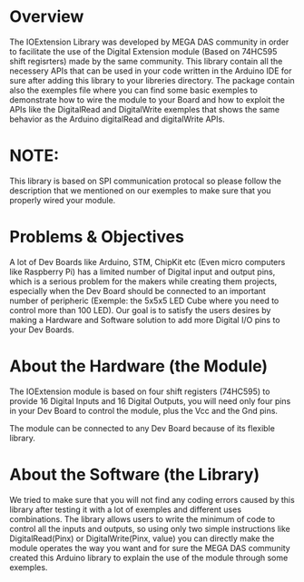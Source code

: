 # Overview

The IOExtension Library was developed by MEGA DAS community in order to facilitate the use of the Digital Extension module (Based on 74HC595 shift regisrters) made by the same community. This library contain all the necessery APIs that can be used in your code written in the Arduino IDE for sure after adding this library to your libreries directory.
The package contain also the exemples file where you can find some basic exemples to demonstrate how to wire the module to your Board and how to exploit the APIs like the DigitalRead and DigitalWrite exemples that shows the same behavior as the Arduino digitalRead and digitalWrite APIs.
# NOTE:
This library is based on SPI communication protocal so please follow the description that we mentioned on our exemples to make sure that you properly wired your module. 
 	
# Problems & Objectives

A lot of Dev Boards like Arduino, STM, ChipKit etc (Even micro computers like Raspberry Pi) has a limited number of Digital input and output pins, which is a serious problem for the makers while creating them projects, especially when the Dev Board should be connected to an important number of peripheric (Exemple: the 5x5x5 LED Cube where you need to control more than 100 LED).
Our goal is to satisfy the users desires by making a Hardware and Software solution to add more Digital I/O pins to your Dev Boards.


# About the Hardware (the Module)

The IOExtension module is based on four shift registers (74HC595) to provide 16 Digital Inputs and 16 Digital Outputs, you will need only four pins in your Dev Board to control the module, plus the Vcc and the Gnd pins.




The module can be connected to any Dev Board because of its flexible library.


# About the Software (the Library)

We tried to make sure that you will not find any coding errors caused by this library after testing it with a lot of exemples and different uses combinations. The library allows users to write the minimum of code to control all the inputs and outputs, so using only two simple instructions like DigitalRead(Pinx) or DigitalWrite(Pinx, value) you can directly make the module operates the way you want  and for sure the MEGA DAS community created this Arduino library to explain the use of the module through some exemples.
